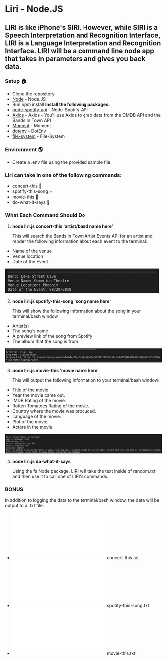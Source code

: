 # **Liri - Node.JS**

## LIRI is like iPhone's SIRI. However, while SIRI is a Speech Interpretation and Recognition Interface, LIRI is a Language Interpretation and Recognition Interface. LIRI will be a command line node app that takes in parameters and gives you back data.

### Setup :house:

- Clone the repository
- [Node](https://nodejs.org/en/) - Node.JS
- Run npm install
  **Install the following packages:**
- [node-spotify-api](https://www.npmjs.com/package/node-spotify-api) - Node-Spotify-API
- [Axios](https://www.npmjs.com/package/axios) - Axios - You'll use Axios to grab data from the OMDB API and the Bands In Town API
- [Moment](https://momentjs.com/) - Moment
- [dotenv](https://www.npmjs.com/package/dotenv) - DotEnv
- [file-system](https://www.npmjs.com/package/file-system) - File-System

### Environment :earth_americas:

- Create a .env file using the provided sample file.

### Liri can take in one of the following commands:

- concert-this :guitar:
- spotify-this-song :notes:
- movie-this :movie_camera:
- do-what-it-says :game_die:

### What Each Command Should Do

1. **node liri.js concert-this 'artist/band name here'**

   This will search the Bands in Town Artist Events API for an artist and render the following information about each event to the terminal:

- Name of the venue
- Venue location
- Date of the Event

![Concert-This](./images/concert-this.png)

2. **node liri.js spotify-this-song 'song name here'**

   This will show the following information about the song in your terminal/bash window

- Artist(s)
- The song's name
- A preview link of the song from Spotify
- The album that the song is from

![Spotify-This-Song](./images/spotify-this.png)

3. **node liri.js movie-this 'movie name here'**

   This will output the following information to your terminal/bash window:

- Title of the movie.
- Year the movie came out.
- IMDB Rating of the movie.
- Rotten Tomatoes Rating of the movie.
- Country where the movie was produced.
- Language of the movie.
- Plot of the movie.
- Actors in the movie.

![Movie-This](./images/movie-this.png)

4. **node liri.js do-what-it-says**

   Using the fs Node package, LIRI will take the text inside of random.txt and then use it to call one of LIRI's commands.

### **BONUS**

In addition to logging the data to the terminal/bash window, the data will be output to a .txt file:

- ![concert-this.txt](concert-this.txt) concert-this.txt
- ![spotify-this-song.txt](spotify-this-song.txt) spotify-this-song.txt
- ![movie-this.txt](movie-this.txt) movie-this.txt
